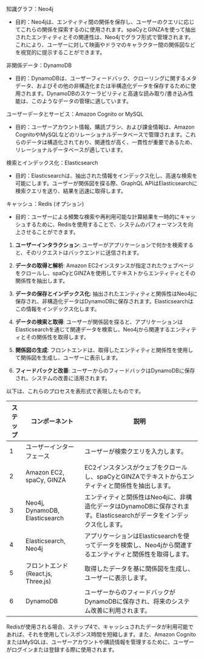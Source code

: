 
知識グラフ：Neo4j
- 目的：Neo4jは、エンティティ間の関係を保存し、ユーザーのクエリに応じてこれらの関係を探索するのに使用されます。spaCyとGINZAを使って抽出されたエンティティとその関連性は、Neo4jでグラフ形式で管理されます。これにより、ユーザーに対して映画やドラマのキャラクター間の関係図などを視覚的に提示することができます。

非関係データ：DynamoDB
- 目的：DynamoDBは、ユーザーフィードバック、クローリングに関するメタデータ、およびその他の非構造化または半構造化データを保存するために使用されます。DynamoDBのスケーラビリティと高速な読み取り/書き込み性能は、このようなデータの管理に適しています。

ユーザーデータとサービス：Amazon Cognito or MySQL
- 目的：ユーザーアカウント情報、購読プラン、および課金情報は、Amazon CognitoやMySQLなどのリレーショナルデータベースで管理されます。これらのデータは構造化されており、関連性が高く、一貫性が重要であるため、リレーショナルデータベースが適しています。

検索とインデックス化：Elasticsearch
- 目的：Elasticsearchは、抽出された情報をインデックス化し、高速な検索を可能にします。ユーザーが関係図を探る際、GraphQL APIはElasticsearchに検索クエリを送り、結果を迅速に取得します。

キャッシュ：Redis (オプション)
- 目的：ユーザーによる頻繁な検索や再利用可能な計算結果を一時的にキャッシュするために、Redisを使用することで、システムのパフォーマンスを向上させることができます。



1. **ユーザーインタラクション**: ユーザーがアプリケーションで何かを検索すると、そのリクエストはバックエンドに送信されます。

2. **データの取得と解析**: Amazon EC2インスタンスが指定されたウェブページをクロールし、spaCyとGINZAを使用してテキストからエンティティとその関係性を抽出します。

3. **データの保存とインデックス化**: 抽出されたエンティティと関係性はNeo4jに保存され、非構造化データはDynamoDBに保存されます。Elasticsearchはこの情報をインデックス化します。

4. **データの検索と取得**: ユーザーが関係図を探ると、アプリケーションはElasticsearchを通じて関連データを検索し、Neo4jから関連するエンティティとその関係性を取得します。

5. **関係図の生成**: フロントエンドは、取得したエンティティと関係性を使用して関係図を生成し、ユーザーに表示します。

6. **フィードバックと改善**: ユーザーからのフィードバックはDynamoDBに保存され、システムの改善に活用されます。

以下は、これらのプロセスを表形式で表現したものです。

| ステップ   | コンポーネント          | 説明                                                                                       |
|--------|-------------------|----------------------------------------------------------------------------------------------|
| 1      | ユーザーインターフェース   | ユーザーが検索クエリを入力します。                                                              |
| 2      | Amazon EC2, spaCy, GINZA | EC2インスタンスがウェブをクロールし、spaCyとGINZAでテキストからエンティティと関係性を抽出します。               |
| 3      | Neo4j, DynamoDB, Elasticsearch | エンティティと関係性はNeo4jに、非構造化データはDynamoDBに保存されます。Elasticsearchがデータをインデックス化します。 |
| 4      | Elasticsearch, Neo4j    | アプリケーションはElasticsearchを使ってデータを検索し、Neo4jから関連するエンティティと関係性を取得します。           |
| 5      | フロントエンド (React.js, Three.js)    | 取得したデータを基に関係図を生成し、ユーザーに表示します。                                                  |
| 6      | DynamoDB          | ユーザーからのフィードバックがDynamoDBに保存され、将来のシステム改善に利用されます。                             |

Redisが使用される場合、ステップ4で、キャッシュされたデータが利用可能であれば、それを使用してレスポンス時間を短縮します。また、Amazon CognitoまたはMySQLは、ユーザーアカウントや購読情報を管理するために、ユーザーがログインまたは登録する際に使用されます。
